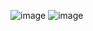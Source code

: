 
![image](https://github.com/phoebesu1025/Capybara-Shopping-List/assets/111402381/615c5ebe-9e5a-490d-9849-0873062cc945)
![image](https://github.com/phoebesu1025/Capybara-Shopping-List/assets/111402381/4381e3e7-980b-462e-b3ad-9d00811bd2f0)
